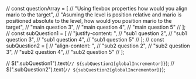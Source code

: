 // const questionArray = [
// "Using flexbox properties how would you align mario to the target",
// "Asuming the level is position relative and mario is positioned absolute to the level, how would you position mario to the target",
// "main question 3",
// "main question 4",
// "main question 5"
// ];
// const subQuestion1 = [
// "justify-content: ",
// "sub1 question 2",
// "sub1 question 3",
// "sub1 question 4",
// "sub1 question 5"
// ];
// const subQuestion2 = [
// "align-content: ",
// "sub2 question 2",
// "sub2 question 3",
// "sub2 question 4",
// "sub2 question 5"
// ];

// \$(".subQuestion1").text(`// ${subQuestion1[globalIncrementor]}`);
// \$(".subQuestion2").text(`// ${subQuestion2[globalIncrementor]}`);
